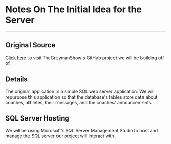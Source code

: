 # Notes On The Initial Idea for the Server
---
## Original Source
[Click here](https://github.com/TheGreymanShow/web_application_using_sql) to visit TheGreymanShow's GitHub project we will be building off of.

## Details
The original application is a simple SQL web server application.
We will repurpose this application so that the database's tables
store data about coaches, athletes, their messages, and the coaches' announcements.

## SQL Server Hosting
We will be using Microsoft's SQL Server Management Studio to host and manage the SQL server our project will interact with.
